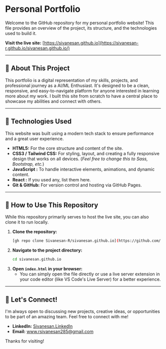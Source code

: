 # Personal Portfolio

Welcome to the GitHub repository for my personal portfolio website! This file provides an overview of the project, its structure, and the technologies used to build it.

**Visit the live site:** [https://sivanesan.github.io](https://sivanesan-r.github.io/sivanesan.github.io/)

---

## 📖 About This Project

This portfolio is a digital representation of my skills, projects, and professional journey as a AI/ML Enthusiast. It's designed to be a clean, responsive, and easy-to-navigate platform for anyone interested in learning more about my work. I built this site from scratch to have a central place to showcase my abilities and connect with others.

---

## 🚀 Technologies Used

This website was built using a modern tech stack to ensure performance and a great user experience.

* **HTML5:** For the core structure and content of the site.
* **CSS3 / Tailwind CSS:** For styling, layout, and creating a fully responsive design that works on all devices. (_Feel free to change this to Sass, Bootstrap, etc._)
* **JavaScript :** To handle interactive elements, animations, and dynamic content.
* **React :** If you used any, list them here.
* **Git & GitHub:** For version control and hosting via GitHub Pages.

---

## 🔧 How to Use This Repository

While this repository primarily serves to host the live site, you can also clone it to run locally.

1.  **Clone the repository:**
    ```bash
    [gh repo clone Sivanesan-R/sivanesan.github.io](https://github.com/Sivanesan-R/sivanesan.github.io.git)
    ```
2.  **Navigate to the project directory:**
    ```bash
    cd sivanesan.github.io
    ```
3.  **Open `index.html` in your browser:**
    * You can simply open the file directly or use a live server extension in your code editor (like VS Code's Live Server) for a better experience.

---

## 🤝 Let's Connect!

I'm always open to discussing new projects, creative ideas, or opportunities to be part of an amazing team. Feel free to connect with me!

* **LinkedIn:** [Sivanesan.LinkedIn](https://www.linkedin.com/in/sivanesan-ravichandran/)
* **Email:** www.rsivanesan285@gmail.com

Thanks for visiting!
